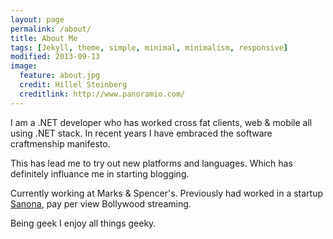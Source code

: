 ```yaml
---
layout: page
permalink: /about/
title: About Me
tags: [Jekyll, theme, simple, minimal, minimalism, responsive]
modified: 2013-09-13
image:
  feature: about.jpg
  credit: Hillel Steinberg
  creditlink: http://www.panoramio.com/
---
```

I am a .NET developer who has worked cross fat clients, web & mobile all using .NET stack. In recent years I have embraced the software craftmenship manifesto.

This has lead me to try out new platforms and languages. Which has definitely influance me in starting blogging.

Currently working at Marks & Spencer's. Previously had worked in a startup [Sanona](http://www.sanona.com), pay per view Bollywood streaming. 

Being geek I enjoy all things geeky.